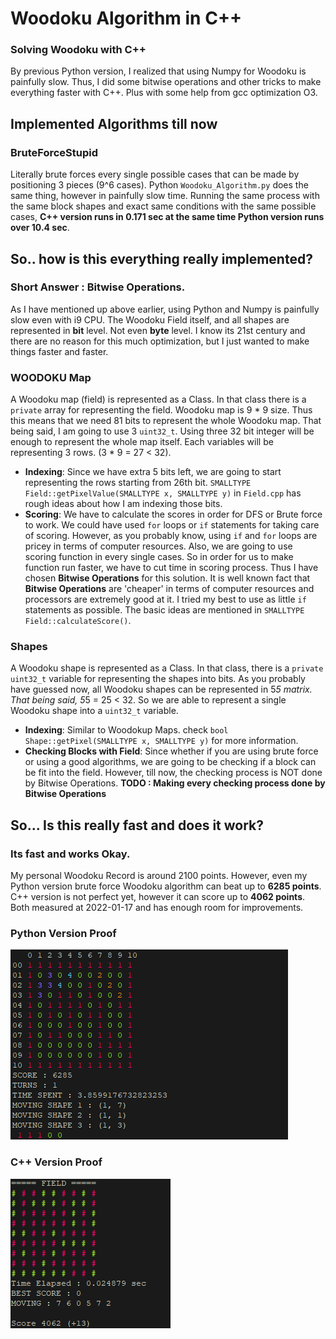 # Woodoku Algorithm in C++
### Solving Woodoku with C++ 
By previous Python version, I realized that using Numpy for Woodoku is painfully slow. Thus, I did some bitwise operations and other tricks to make everything faster with C++. Plus with some help from gcc optimization O3.
## Implemented Algorithms till now
 ### BruteForceStupid
 Literally brute forces every single possible cases that can be made by positioning 3 pieces (9^6 cases). Python `Woodoku_Algorithm.py` does the same thing, however in painfully slow time. Running the same process with the same block shapes and exact same conditions with the same possible cases, **C++ version runs in 0.171 sec at the same time Python version runs over 10.4 sec**. 
## So.. how is this everything really implemented?
### Short Answer : Bitwise Operations.
As I have mentioned up above earlier, using Python and Numpy is painfully slow even with i9 CPU. The Woodoku Field itself, and all shapes are represented in **bit** level. Not even **byte** level. I know its 21st century and there are no reason for this much optimization, but I just wanted to make things faster and faster.

### WOODOKU Map
A Woodoku map (field) is represented as a Class. In that class there is a `private` array for representing the field. Woodoku map is 9 * 9 size. Thus this means that we need 81 bits to represent the whole  Woodoku map. That being said, I am going to use 3 `uint32_t`. Using three 32 bit integer will be enough to represent the whole map itself. Each variables will be representing 3 rows. (3 * 9 = 27 < 32).

- **Indexing**: Since we have extra 5 bits left, we are going to start representing the rows starting from 26th bit. `SMALLTYPE Field::getPixelValue(SMALLTYPE x, SMALLTYPE y)` in `Field.cpp` has rough ideas about how I am indexing those bits.
- **Scoring**: We have to calculate the scores in order for DFS or Brute force to work. We could have used `for` loops or `if` statements for taking care of scoring. However, as you probably know, using `if` and `for` loops are pricey in terms of computer resources. Also, we are going to use scoring function in every single cases. So in order for us to make function run faster, we have to cut time in scoring process. Thus I have chosen **Bitwise Operations** for this solution. It is well known fact that **Bitwise Operations** are 'cheaper' in terms of computer resources and processors are extremely good at it. I tried my best to use as little `if` statements as possible. The basic ideas are mentioned in `SMALLTYPE Field::calculateScore()`.   

### Shapes
A Woodoku shape is represented as a Class. In that class, there is a `private` `uint32_t` variable for representing the shapes into bits. As you probably have guessed now, all Woodoku shapes can be represented in 5*5 matrix. That being said, 5*5 = 25 < 32. So we are able to represent a single Woodoku shape into a `uint32_t` variable. 

- **Indexing**: Similar to Woodokup Maps. check `bool Shape::getPixel(SMALLTYPE x, SMALLTYPE y)` for more information.
- **Checking Blocks with Field**: Since whether if you are using brute force or using a good algorithms, we are going to be checking if a block can be fit into the field. However, till now, the checking process is NOT done by Bitwise Operations. **TODO : Making every checking process done by Bitwise Operations**
## So... Is this really fast and does it work?
### Its fast and works Okay.
My personal Woodoku Record is around 2100 points. However, even my Python version brute force Woodoku algorithm can beat up to **6285 points**. C++ version is not perfect yet, however it can score up to **4062 points**. Both measured at 2022-01-17 and has enough room for improvements.

### Python Version Proof
![YeahItWorks1](https://github.com/gooday2die/WoodokuAlgorithm/raw/main/picture/YeahItWorks1.png)

### C++ Version Proof
![YeahItWorks1](https://github.com/gooday2die/WoodokuAlgorithm/raw/main/picture/YeahItWorks2.png)


